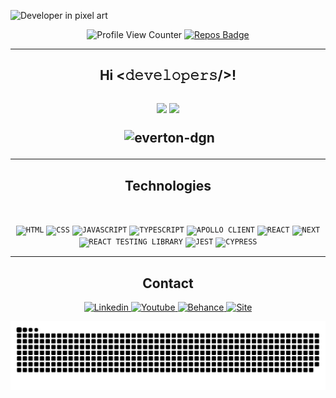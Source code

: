 ![Developer in pixel art](https://camo.githubusercontent.com/deb3dfb62bf6c11cdb41b1a4ddf18cd2f73fc01b2b05b6f17955ca6b4e31cb5a/68747470733a2f2f6d69722d73332d63646e2d63662e626568616e63652e6e65742f70726f6a6563745f6d6f64756c65732f66732f32326232323238373630323532332e356462643239303831353631642e676966)

<div align="center">
  
  ![Profile View Counter](https://komarev.com/ghpvc/?username=everton-dgn&color=blueviolet&style=plastic)
  [![Repos Badge](https://badges.pufler.dev/repos/everton-dgn?color=blueviolet&style=plastic)](https://badges.pufler.dev)
  
</div>

---
<h2 align="center">Hi <𝚍𝚎𝚟𝚎𝚕𝚘𝚙𝚎𝚛𝚜/>!
  
<br />
<br />

<div align="center">
  <img height="160em" align="center" src="https://github-readme-stats.vercel.app/api?username=everton-dgn&show_icons=true&theme=dracula"> 
  <img height="160em" align="center" src="https://github-readme-stats.vercel.app/api/top-langs/?username=everton-dgn&layout=compact&theme=dracula"> 
</div>

<br />

<div align="center">&nbsp;<img src="https://github-readme-streak-stats.herokuapp.com?user=everton-dgn&theme=dracula" alt="everton-dgn" /></div>
  
  
---

<h2 align="center">Technologies</h2>
<br>
<p align="center">
  <div align="center">
<code><img height="40" src="https://cdn.iconscout.com/icon/free/png-256/html5-40-1175193.png" title="HTML"></code>
<code><img height="40" src="https://camo.githubusercontent.com/b059b3150634ebbb37fac310309b3c4a841b0ecdabcc7409c0067397f8a3931b/687474703a2f2f696f31332d686967682d6470692e61707073706f742e636f6d2f696d616765732f435353335f4c6f676f2e737667" title="CSS"></code> 
<code><img height="40" src="https://logospng.org/download/javascript/logo-javascript-icon-1024.png" title="JAVASCRIPT"></code> 
<code><img height="40" src="https://upload.wikimedia.org/wikipedia/commons/thumb/4/4c/Typescript_logo_2020.svg/1200px-Typescript_logo_2020.svg.png" title="TYPESCRIPT"></code> 
<code><img height="40" src="https://apollographql.gallerycdn.vsassets.io/extensions/apollographql/vscode-apollo/1.19.4/1626373506944/Microsoft.VisualStudio.Services.Icons.Default" title="APOLLO CLIENT"></code> 
<code><img height="40" src="https://cdn.auth0.com/blog/react-js/react.png" title="REACT"></code> 
<code><img height="40" src="https://next-book-portfolio-site.vercel.app/images/next.svg" title="NEXT"></code> 
<code><img height="40" src="https://testing-library.com/img/octopus-64x64.png" title="REACT TESTING LIBRARY"></code>
<code><img height="40" src="https://seeklogo.com/images/J/jest-logo-F9901EBBF7-seeklogo.com.png" title="JEST"></code>
<code><img height="40" src="https://avatars.githubusercontent.com/u/8908513?s=280&v=4" title="CYPRESS"></code>
  </div>
  </p>

 ---
<h2 align="center">Contact</h2>

<p align="center">
<a href="https://www.linkedin.com/in/everton-toffanetto/" target="blank">
  <img alt="Linkedin" src="https://img.shields.io/badge/-Éverton%20Toffanetto-563D7C?style=flat-square&logo=Linkedin&logoColor=white&link=https://www.linkedin.com/in/everton-toffanetto/"/>
</a>
<a href="https://www.youtube.com/channel/UCT-ObDVtFRfarF1JOkMoBWg?view_as=subscriber" target="blank">
  <img alt="Youtube" src="https://img.shields.io/badge/-Éverton%20Toffanetto-563D7C?style=flat-square&logo=Youtube&logoColor=white&link=https://www.youtube.com/channel/UCT-ObDVtFRfarF1JOkMoBWg?view_as=subscriber"/>
</a>
<a href="https://www.behance.net/everton_toffanetto" target="blank">
  <img alt="Behance" src="https://img.shields.io/badge/-Éverton%20Toffanetto-563D7C?style=flat-square&logo=Behance&logoColor=white&link=https://www.behance.net/everton_toffanetto"/>
</a>
<a href="http://www.programadordesucesso.com" target="blank">
  <img alt="Site" src="https://img.shields.io/badge/-www.programadordesucesso.com-563D7C?style=flat-square&logo=Google-Chrome&logoColor=white&link=www.programadordesucesso.com"/>
</a>
</p>

<div align="center">
  
![](https://github.com/Platane/snk/raw/output/github-contribution-grid-snake.svg)
  
  </div>

